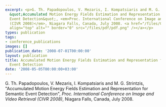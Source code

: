 ```yaml
---
excerpt: <p>G. Th. Papadopoulos, V. Mezaris, I. Kompatsiaris and M. G. Strintzis,
  &quot;Accumulated Motion Energy Fields Estimation and Representation for Semantic
  Event Detection&quot;, <em>Proc. International Conference on Image and Video Retrieval
  (CIVR 2008)</em>, Niagara Falls, Canada, July 2008. <a href="/files/CIVR08.pdf"><img
  align="top" alt="" border="0" src="/files/pdf/pdf.png" /></a></p>
types: publication
tags:
- conference_publications
images: []
publication_date: '2008-07-01T00:00:00'
layout: publication
title: Accumulated Motion Energy Fields Estimation and Representation for Semantic
  Event Detection
date: '2008-05-05T00:00:00+03:00'
---
```

<p>G. Th. Papadopoulos, V. Mezaris, I. Kompatsiaris and M. G. Strintzis, &quot;Accumulated Motion Energy Fields Estimation and Representation for Semantic Event Detection&quot;, <em>Proc. International Conference on Image and Video Retrieval (CIVR 2008)</em>, Niagara Falls, Canada, July 2008. <a href="/files/CIVR08.pdf"><img align="top" alt="" border="0" src="/files/pdf/pdf.png" /></a></p>
